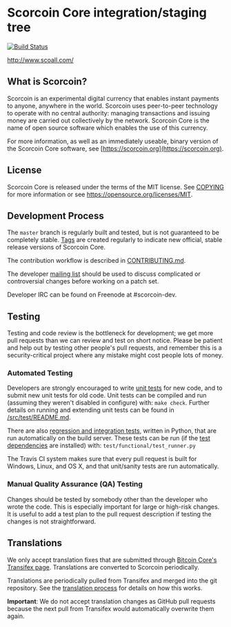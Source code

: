Scorcoin Core integration/staging tree
=====================================

[![Build Status](https://travis-ci.org/scorcoin-project/scorcoin.svg?branch=master)](https://travis-ci.org/scorcoin-project/scorcoin)

http://www.scoall.com/

What is Scorcoin?
----------------

Scorcoin is an experimental digital currency that enables instant payments to
anyone, anywhere in the world. Scorcoin uses peer-to-peer technology to operate
with no central authority: managing transactions and issuing money are carried
out collectively by the network. Scorcoin Core is the name of open source
software which enables the use of this currency.

For more information, as well as an immediately useable, binary version of
the Scorcoin Core software, see [https://scorcoin.org](https://scorcoin.org).

License
-------

Scorcoin Core is released under the terms of the MIT license. See [COPYING](COPYING) for more
information or see https://opensource.org/licenses/MIT.

Development Process
-------------------

The `master` branch is regularly built and tested, but is not guaranteed to be
completely stable. [Tags](https://github.com/scorcoin-project/scorcoin/tags) are created
regularly to indicate new official, stable release versions of Scorcoin Core.

The contribution workflow is described in [CONTRIBUTING.md](CONTRIBUTING.md).

The developer [mailing list](https://groups.google.com/forum/#!forum/scorcoin-dev)
should be used to discuss complicated or controversial changes before working
on a patch set.

Developer IRC can be found on Freenode at #scorcoin-dev.

Testing
-------

Testing and code review is the bottleneck for development; we get more pull
requests than we can review and test on short notice. Please be patient and help out by testing
other people's pull requests, and remember this is a security-critical project where any mistake might cost people
lots of money.

### Automated Testing

Developers are strongly encouraged to write [unit tests](src/test/README.md) for new code, and to
submit new unit tests for old code. Unit tests can be compiled and run
(assuming they weren't disabled in configure) with: `make check`. Further details on running
and extending unit tests can be found in [/src/test/README.md](/src/test/README.md).

There are also [regression and integration tests](/test), written
in Python, that are run automatically on the build server.
These tests can be run (if the [test dependencies](/test) are installed) with: `test/functional/test_runner.py`

The Travis CI system makes sure that every pull request is built for Windows, Linux, and OS X, and that unit/sanity tests are run automatically.

### Manual Quality Assurance (QA) Testing

Changes should be tested by somebody other than the developer who wrote the
code. This is especially important for large or high-risk changes. It is useful
to add a test plan to the pull request description if testing the changes is
not straightforward.

Translations
------------

We only accept translation fixes that are submitted through [Bitcoin Core's Transifex page](https://www.transifex.com/projects/p/bitcoin/).
Translations are converted to Scorcoin periodically.

Translations are periodically pulled from Transifex and merged into the git repository. See the
[translation process](doc/translation_process.md) for details on how this works.

**Important**: We do not accept translation changes as GitHub pull requests because the next
pull from Transifex would automatically overwrite them again.
